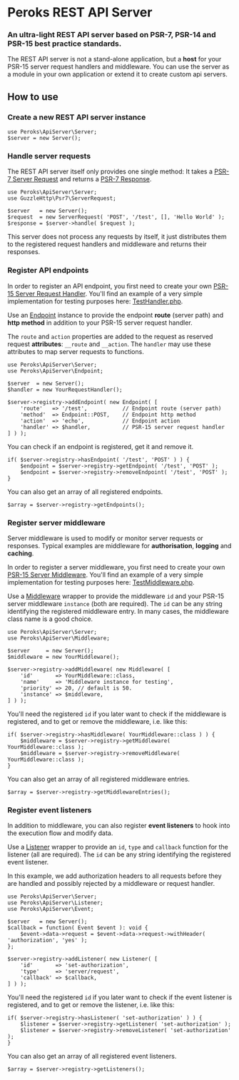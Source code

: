 # Peroks REST API Server

### An ultra-light REST API server based on PSR-7, PSR-14 and PSR-15 best practice standards.

The REST API server is not a stand-alone application, but a **host** for your
PSR-15 server request handlers and middleware. You can use the server as a module
in your own application or extend it to create custom api servers.

## How to use

### Create a new REST API server instance

    use Peroks\ApiServer\Server;
    $server = new Server();

### Handle server requests

The REST API server itself only provides one single method: It takes a 
[PSR-7 Server Request](https://www.php-fig.org/psr/psr-7/#321-psrhttpmessageserverrequestinterface) and returns a 
[PSR-7 Response](https://www.php-fig.org/psr/psr-7/#33-psrhttpmessageresponseinterface).

    use Peroks\ApiServer\Server;
    use GuzzleHttp\Psr7\ServerRequest;

    $server   = new Server();
	$request  = new ServerRequest( 'POST', '/test', [], 'Hello World' );
	$response = $server->handle( $request );

This server does not process any requests by itself, it just distributes
them to the registered request handlers and middleware and returns their
responses.

### Register API endpoints

In order to register an API endpoint, you first need to create your own
[PSR-15 Server Request Handler](https://www.php-fig.org/psr/psr-15/#11-request-handlers).
You'll find an example of a very simple implementation for testing purposes
here: [TestHandler.php](tests/TestHandler.php).

Use an [Endpoint](src/Endpoint.php) instance to provide the
endpoint **route** (server path) and **http method** in addition to your
PSR-15 server request handler.

The `route` and `action` properties are added to the request as
reserved request **attributes**: `__route` and `__action`.
The `handler` may use these attributes to map server requests
to functions.

    use Peroks\ApiServer\Server;
    use Peroks\ApiServer\Endpoint;

    $server  = new Server();
    $handler = new YourRequestHandler();

    $server->registry->addEndpoint( new Endpoint( [
        'route'   => '/test',           // Endpoint route (server path)
        'method'  => Endpoint::POST,    // Endpoint http method
        'action'  => 'echo',            // Endpoint action
        'handler' => $handler,          // PSR-15 server request handler
    ] ) );

You can check if an endpoint is registered, get it and remove it.

	if( $server->registry->hasEndpoint( '/test', 'POST' ) ) {
        $endpoint = $server->registry->getEndpoint( '/test', 'POST' );
	    $endpoint = $server->registry->removeEndpoint( '/test', 'POST' );
    }

You can also get an array of all registered endpoints.

    $array = $server->registry->getEndpoints();

### Register server middleware

Server middleware is used to modify or monitor server requests or responses.
Typical examples are middleware for **authorisation**, **logging** and **caching**.

In order to register a server middleware, you first need to create your own
[PSR-15 Server Middleware](https://www.php-fig.org/psr/psr-15/#12-middleware).
You'll find an example of a very simple implementation for testing purposes
here: [TestMiddleware.php](tests/TestMiddleware.php).

Use a [Middleware](src/Middleware.php) wrapper to provide the middleware `id`
and your PSR-15 server middleware `instance` (both are required).
The `id` can be any string identifying the registered middleware entry.
In many cases, the middleware class name is a good choice.

    use Peroks\ApiServer\Server;
    use Peroks\ApiServer\Middleware;

    $server     = new Server();
    $middleware = new YourMiddleware();

    $server->registry->addMiddleware( new Middleware( [
        'id'       => YourMiddleware::class,
        'name'     => 'Middleware instance for testing',
        'priority' => 20, // default is 50.
        'instance' => $middleware,
    ] ) );

You'll need the registered `id` if you later want to check if the middleware is
registered, and to get or remove the middleware, i.e. like this:

	if( $server->registry->hasMiddleware( YourMiddleware::class ) ) {
        $middleware = $server->registry->getMiddleware( YourMiddleware::class );
	    $middleware = $server->registry->removeMiddleware( YourMiddleware::class );
    }

You can also get an array of all registered middleware entries.

    $array = $server->registry->getMiddlewareEntries();

### Register event listeners

In addition to middleware, you can also register **event listeners** to hook
into the execution flow and modify data.

Use a [Listener](src/Listener.php) wrapper to provide an `id`,
`type` and `callback` function for the listener (all are required).
The `id` can be any string identifying the registered event listener.

In this example, we add authorization headers to all requests before they are
handled and possibly rejected by a middleware or request handler.

    use Peroks\ApiServer\Server;
    use Peroks\ApiServer\Listener;
    use Peroks\ApiServer\Event;

    $server   = new Server();
    $callback = function( Event $event ): void {
        $event->data->request = $event->data->request->withHeader( 'authorization', 'yes' );
    };

    $server->registry->addListener( new Listener( [
        'id'       => 'set-authorization',
        'type'     => 'server/request',
        'callback' => $callback,
    ] ) );

You'll need the registered `id` if you later want to check if the event listener
is registered, and to get or remove the listener, i.e. like this:

	if( $server->registry->hasListener( 'set-authorization' ) ) {
        $listener = $server->registry->getListener( 'set-authorization' );
	    $listener = $server->registry->removeListener( 'set-authorization' );
    }

You can also get an array of all registered event listeners.

    $array = $server->registry->getListeners();
